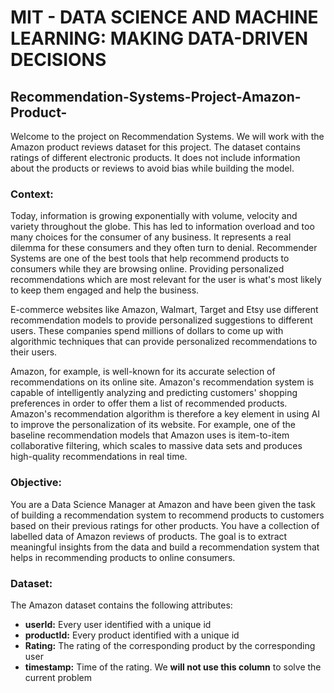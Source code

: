 # MIT - DATA SCIENCE AND MACHINE LEARNING: MAKING DATA-DRIVEN DECISIONS
## Recommendation-Systems-Project-Amazon-Product-
Welcome to the project on Recommendation Systems. We will work with the Amazon product reviews dataset for this project. The dataset contains ratings of different electronic products. It does not include information about the products or reviews to avoid bias while building the model.

### **Context:**


Today, information is growing exponentially with volume, velocity and variety throughout the globe. This has led to information overload and too many choices for the consumer of any business. It represents a real dilemma for these consumers and they often turn to denial. Recommender Systems are one of the best tools that help recommend products to consumers while they are browsing online. Providing personalized recommendations which are most relevant for the user is what's most likely to keep them engaged and help the business.

E-commerce websites like Amazon, Walmart, Target and Etsy use different recommendation models to provide personalized suggestions to different users. These companies spend millions of dollars to come up with algorithmic techniques that can provide personalized recommendations to their users.

Amazon, for example, is well-known for its accurate selection of recommendations on its online site. Amazon's recommendation system is capable of intelligently analyzing and predicting customers' shopping preferences in order to offer them a list of recommended products. Amazon's recommendation algorithm is therefore a key element in using AI to improve the personalization of its website. For example, one of the baseline recommendation models that Amazon uses is item-to-item collaborative filtering, which scales to massive data sets and produces high-quality recommendations in real time.

### **Objective:**


You are a Data Science Manager at Amazon and have been given the task of building a recommendation system to recommend products to customers based on their previous ratings for other products. You have a collection of labelled data of Amazon reviews of products. The goal is to extract meaningful insights from the data and build a recommendation system that helps in recommending products to online consumers.


### **Dataset:**


The Amazon dataset contains the following attributes:

- **userId:** Every user identified with a unique id
- **productId:** Every product identified with a unique id
- **Rating:** The rating of the corresponding product by the corresponding user
- **timestamp:** Time of the rating. We **will not use this column** to solve the current problem
